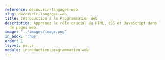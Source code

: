 ```yaml
---
reference: découvrir-langages-web
slug: découvrir-langages-web
title: Introduction à la Programmation Web
description: Apprenez le rôle crucial du HTML, CSS et JavaScript dans la création
  de pages web.
image: "../images/image.png"
in_book: 'true'
order: 1
layout: parts
module: introduction-programmation-web
---
```


